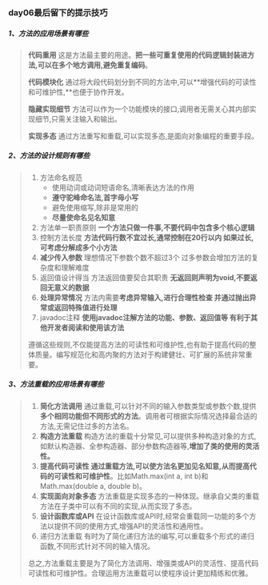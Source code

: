 ### day06最后留下的提示技巧

##### 1、方法的应用场景有哪些

> **代码重用** 这是方法最主要的用途。**把一些可重复使用的代码逻辑封装进方法,可以在多个地方调用,避免重复编码**。
>
> **代码模块化** 通过将大段代码划分到不同的方法中,可以**增强代码的可读性和可维护性,**也便于协作开发。
>
> **隐藏实现细节** 方法可以作为一个功能模块的接口,调用者无需关心其内部实现细节,只需关注输入和输出。
>
> **实现多态** 通过方法重写和重载,可以实现多态,是面向对象编程的重要手段。

##### 2、方法的设计规则有哪些

> 1. 方法命名规范
>    - 使用动词或动词短语命名,清晰表达方法的作用
>    - **遵守驼峰命名法,首字母小写**
>    - 避免使用缩写,除非是常用的
>    - **尽量使命名见名知意**
> 2. 方法单一职责原则
>     **一个方法只做一件事,不要代码中包含多个核心逻辑**
> 3. 控制方法长度 **方法代码行数不宜过长,通常控制在20行以内 如果过长,可考虑分解成多个小方法**
> 4. **减少传入参数**
>     理想情况下参数个数不超过3个 过多参数会增加方法的复杂度和理解难度
> 5. 返回值设计得当 方法返回值要契合其职责
>     **无返回则声明为void,不要返回无意义的数据**
> 6. **处理异常情况** 方法内需要**考虑异常输入,进行合理性检查 并通过抛出异常或返回特殊值进行处理**
> 7. javadoc注释 **使用javadoc注解方法的功能、参数、返回值等 有利于其他开发者阅读和使用该方法**
>
> 遵循这些规则,不仅能提高方法的可读性和可维护性,也有助于提高代码的整体质量。编写规范化和高内聚的方法对于构建健壮、可扩展的系统非常重要。

##### 3、方法重载的应用场景有哪些

> 1. **简化方法调用** 通过重载,可以针对不同的输入参数类型或参数个数,提供**多个相同功能但不同形式的方法**。调用者可根据实际情况选择最合适的方法,无需记住过多的方法名。
> 2. **构造方法重载** 构造方法的重载十分常见,可以提供多种构造对象的方式,如默认构造器、全参构造器、部分参数构造器等,**增加了类的使用的灵活性。**
> 3. **提高代码可读性 通过重载方法,可以使方法名更加见名知意,从而提高代码的可读性和可维护性**。比如Math.max(int a, int b)和Math.max(double a, double b)。
> 4. **实现面向对象多态** 方法重载是实现多态的一种体现。继承自父类的重载方法在子类中可以有不同的实现,从而实现了多态。
> 5. **设计函数库或API** 在设计函数库或API时,经常会重载同一功能的多个方法以提供不同的使用方式,增强API的灵活性和通用性。
> 6. 递归方法重载 有时为了简化递归方法的编写,可以重载多个形式的递归函数,不同形式针对不同的输入情况。
>
> 总之,方法重载主要是为了简化方法调用、增强类或API的灵活性、提高代码可读性和可维护性。合理运用方法重载可以使程序设计更加精练和优雅。